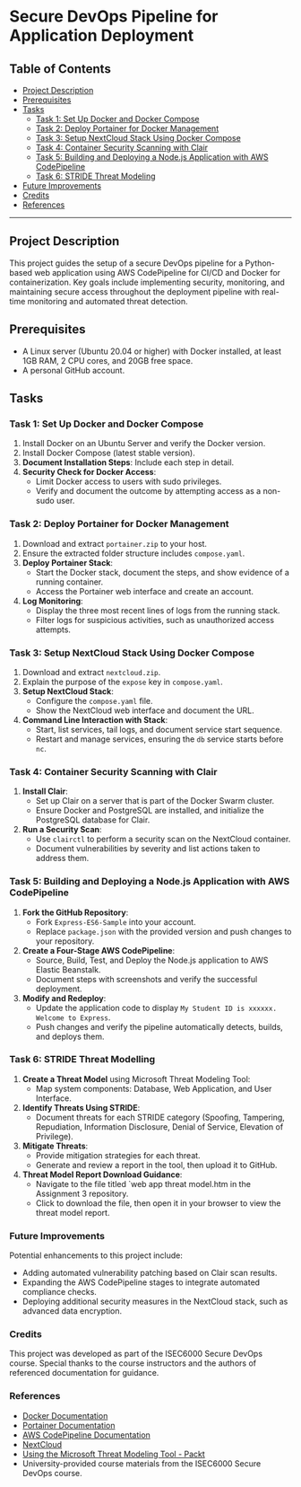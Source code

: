 # Secure DevOps Pipeline for Application Deployment

## Table of Contents
- [Project Description](#project-description)
- [Prerequisites](#prerequisites)
- [Tasks](#tasks)
  - [Task 1: Set Up Docker and Docker Compose](#task-1-set-up-docker-and-docker-compose)
  - [Task 2: Deploy Portainer for Docker Management](#task-2-deploy-portainer-for-docker-management)
  - [Task 3: Setup NextCloud Stack Using Docker Compose](#task-3-setup-nextcloud-stack-using-docker-compose)
  - [Task 4: Container Security Scanning with Clair](#task-4-container-security-scanning-with-clair)
  - [Task 5: Building and Deploying a Node.js Application with AWS CodePipeline](#task-5-building-and-deploying-a-nodejs-application-with-aws-codepipeline)
  - [Task 6: STRIDE Threat Modeling](#task-6-stride-threat-modeling)
- [Future Improvements](#future-improvements)
- [Credits](#credits)
- [References](#references)


---

## Project Description
This project guides the setup of a secure DevOps pipeline for a Python-based web application using AWS CodePipeline for CI/CD and Docker for containerization. Key goals include implementing security, monitoring, and maintaining secure access throughout the deployment pipeline with real-time monitoring and automated threat detection.

## Prerequisites
- A Linux server (Ubuntu 20.04 or higher) with Docker installed, at least 1GB RAM, 2 CPU cores, and 20GB free space.
- A personal GitHub account.

## Tasks

### Task 1: Set Up Docker and Docker Compose
1. Install Docker on an Ubuntu Server and verify the Docker version.
2. Install Docker Compose (latest stable version).
3. **Document Installation Steps**: Include each step in detail.
4. **Security Check for Docker Access**:
   - Limit Docker access to users with sudo privileges.
   - Verify and document the outcome by attempting access as a non-sudo user.

### Task 2: Deploy Portainer for Docker Management
1. Download and extract `portainer.zip` to your host.
2. Ensure the extracted folder structure includes `compose.yaml`.
3. **Deploy Portainer Stack**:
   - Start the Docker stack, document the steps, and show evidence of a running container.
   - Access the Portainer web interface and create an account.
4. **Log Monitoring**:
   - Display the three most recent lines of logs from the running stack.
   - Filter logs for suspicious activities, such as unauthorized access attempts.

### Task 3: Setup NextCloud Stack Using Docker Compose
1. Download and extract `nextcloud.zip`.
2. Explain the purpose of the `expose` key in `compose.yaml`.
3. **Setup NextCloud Stack**:
   - Configure the `compose.yaml` file.
   - Show the NextCloud web interface and document the URL.
4. **Command Line Interaction with Stack**:
   - Start, list services, tail logs, and document service start sequence.
   - Restart and manage services, ensuring the `db` service starts before `nc`.

### Task 4: Container Security Scanning with Clair
1. **Install Clair**:
   - Set up Clair on a server that is part of the Docker Swarm cluster.
   - Ensure Docker and PostgreSQL are installed, and initialize the PostgreSQL database for Clair.
2. **Run a Security Scan**:
   - Use `clairctl` to perform a security scan on the NextCloud container.
   - Document vulnerabilities by severity and list actions taken to address them.

### Task 5: Building and Deploying a Node.js Application with AWS CodePipeline
1. **Fork the GitHub Repository**:
   - Fork `Express-ES6-Sample` into your account.
   - Replace `package.json` with the provided version and push changes to your repository.
2. **Create a Four-Stage AWS CodePipeline**:
   - Source, Build, Test, and Deploy the Node.js application to AWS Elastic Beanstalk.
   - Document steps with screenshots and verify the successful deployment.
3. **Modify and Redeploy**:
   - Update the application code to display `My Student ID is xxxxxx. Welcome to Express`.
   - Push changes and verify the pipeline automatically detects, builds, and deploys them.

### Task 6: STRIDE Threat Modelling
1. **Create a Threat Model** using Microsoft Threat Modeling Tool:
   - Map system components: Database, Web Application, and User Interface.
2. **Identify Threats Using STRIDE**:
   - Document threats for each STRIDE category (Spoofing, Tampering, Repudiation, Information Disclosure, Denial of Service, Elevation of Privilege).
3. **Mitigate Threats**:
   - Provide mitigation strategies for each threat.
   - Generate and review a report in the tool, then upload it to GitHub.
4. **Threat Model Report Download Guidance**:
   - Navigate to the file titled `web app threat model.htm in the Assignment 3 repository.
   - Click to download the file, then open it in your browser to view the threat model report.

### Future Improvements
Potential enhancements to this project include:
- Adding automated vulnerability patching based on Clair scan results.
- Expanding the AWS CodePipeline stages to integrate automated compliance checks.
- Deploying additional security measures in the NextCloud stack, such as advanced data encryption.
  
### Credits
This project was developed as part of the ISEC6000 Secure DevOps course. Special thanks to the course instructors and the authors of referenced documentation for guidance.

### References
- [Docker Documentation](https://docs.docker.com/)
- [Portainer Documentation](https://docs.portainer.io/)
- [AWS CodePipeline Documentation](https://docs.aws.amazon.com/codepipeline/latest/userguide/welcome.html)
- [NextCloud](https://nextcloud.com/)
- [Using the Microsoft Threat Modeling Tool - Packt](https://security.packt.com/beginners-corner-using-the-microsoft-threat-modeling-tool/)
- University-provided course materials from the ISEC6000 Secure DevOps course.




